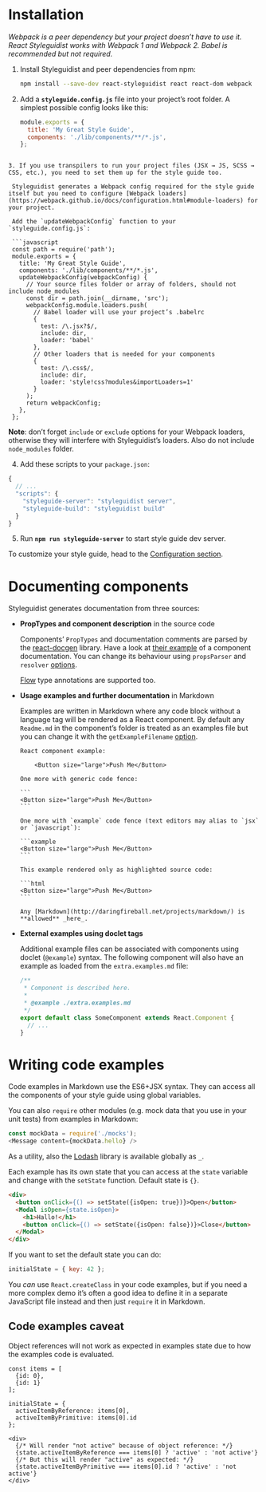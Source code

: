 # Installation

*Webpack is a peer dependency but your project doesn’t have to use it. React Styleguidist works with Webpack 1 and Webpack 2. Babel is recommended but not required.*

1. Install Styleguidist and peer dependencies from npm:

   ```bash
   npm install --save-dev react-styleguidist react react-dom webpack
   ```

2. Add a **`styleguide.config.js`** file into your project’s root folder. A simplest possible config looks like this:

   ```javascript
   module.exports = {
     title: 'My Great Style Guide',
     components: './lib/components/**/*.js',
   };
  ```

3. If you use transpilers to run your project files (JSX → JS, SCSS → CSS, etc.), you need to set them up for the style guide too.

   Styleguidist generates a Webpack config required for the style guide itself but you need to configure [Webpack loaders](https://webpack.github.io/docs/configuration.html#module-loaders) for your project.

   Add the `updateWebpackConfig` function to your `styleguide.config.js`:

   ```javascript
   const path = require('path');
   module.exports = {
     title: 'My Great Style Guide',
     components: './lib/components/**/*.js',
     updateWebpackConfig(webpackConfig) {
       // Your source files folder or array of folders, should not include node_modules
       const dir = path.join(__dirname, 'src');
       webpackConfig.module.loaders.push(
         // Babel loader will use your project’s .babelrc
         {
           test: /\.jsx?$/,
           include: dir,
           loader: 'babel'
         },
         // Other loaders that is needed for your components
         {
           test: /\.css$/,
           include: dir,
           loader: 'style!css?modules&importLoaders=1'
         }
       );
       return webpackConfig;
     },
   };
   ```

   **Note**: don’t forget `include` or `exclude` options for your Webpack loaders, otherwise they will interfere with Styleguidist’s loaders. Also do not include `node_modules` folder.

4. Add these scripts to your `package.json`:

  ```javascript
  {
    // ...
    "scripts": {
      "styleguide-server": "styleguidist server",
      "styleguide-build": "styleguidist build"
    }
  }
  ```

5. Run **`npm run styleguide-server`** to start style guide dev server.

To customize your style guide, head to the [Configuration section](Configuration.md).


# Documenting components

Styleguidist generates documentation from three sources:

* **PropTypes and component description** in the source code

  Components’ `PropTypes` and documentation comments are parsed by the [react-docgen](https://github.com/reactjs/react-docgen) library. Have a look at [their example](https://github.com/reactjs/react-docgen#example) of a component documentation. You can change its behaviour using `propsParser` and `resolver` [options](Configuration.md).

  [Flow](https://flowtype.org/) type annotations are supported too.

* **Usage examples and further documentation** in Markdown

  Examples are written in Markdown where any code block without a language tag will be rendered as a React component. By default any `Readme.md` in the component’s folder is treated as an examples file but you can change it with the `getExampleFilename` [option](Configuration.md).

      React component example:

          <Button size="large">Push Me</Button>

      One more with generic code fence:

      ```
      <Button size="large">Push Me</Button>
      ```

      One more with `example` code fence (text editors may alias to `jsx` or `javascript`):

      ```example
      <Button size="large">Push Me</Button>
      ```

      This example rendered only as highlighted source code:

      ```html
      <Button size="large">Push Me</Button>
      ```

      Any [Markdown](http://daringfireball.net/projects/markdown/) is **allowed** _here_.

* **External examples using doclet tags**

  Additional example files can be associated with components using doclet (`@example`) syntax. The following component will also have an example as loaded from the `extra.examples.md` file:

  ```javascript
  /**
   * Component is described here.
   *
   * @example ./extra.examples.md
   */
  export default class SomeComponent extends React.Component {
    // ...
  }
  ```

# Writing code examples

Code examples in Markdown use the ES6+JSX syntax. They can access all the components of your style guide using global variables.

You can also `require` other modules (e.g. mock data that you use in your unit tests) from examples in Markdown:

```javascript
const mockData = require('./mocks');
<Message content={mockData.hello} />
```

As a utility, also the [Lodash](https://lodash.com/) library is available globally as `_`.

Each example has its own state that you can access at the `state` variable and change with the `setState` function. Default state is `{}`.

```html
<div>
  <button onClick={() => setState({isOpen: true})}>Open</button>
  <Modal isOpen={state.isOpen}>
    <h1>Hallo!</h1>
    <button onClick={() => setState({isOpen: false})}>Close</button>
  </Modal>
</div>
```

If you want to set the default state you can do:

```javascript
initialState = { key: 42 };
```

You *can* use `React.createClass` in your code examples, but if you need a more complex demo it’s often a good idea to define it in a separate JavaScript file instead and then just `require` it in Markdown.

## Code examples caveat

Object references will not work as expected in examples state due to how the examples code is evaluated.

```
const items = [
  {id: 0},
  {id: 1}
];

initialState = {
  activeItemByReference: items[0],
  activeItemByPrimitive: items[0].id
};

<div>
  {/* Will render "not active" because of object reference: */}
  {state.activeItemByReference === items[0] ? 'active' : 'not active'}
  {/* But this will render "active" as expected: */}
  {state.activeItemByPrimitive === items[0].id ? 'active' : 'not active'}
</div>
```
